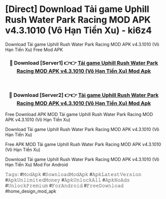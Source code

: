 # [Direct] Download Tải game Uphill Rush Water Park Racing MOD APK v4.3.1010 (Vô Hạn Tiền Xu) - ki6z4
Download Tải game Uphill Rush Water Park Racing MOD APK v4.3.1010 (Vô Hạn Tiền Xu) Free Mod APK

<div align="center">
<h3>🔴 Download [Server1] 👉👉 <a href="https://apk-comot.site?title=Tải_game_Uphill_Rush_Water_Park_Racing_MOD_APK_v4.3.1010_(Vô_Hạn_Tiền_Xu)">Tải game Uphill Rush Water Park Racing MOD APK v4.3.1010 (Vô Hạn Tiền Xu) Mod Apk</a></h3><br>

<h3>🔴 Download [Server2] 👉👉 <a href="https://apk-comot.site?title=Tải_game_Uphill_Rush_Water_Park_Racing_MOD_APK_v4.3.1010_(Vô_Hạn_Tiền_Xu)">Tải game Uphill Rush Water Park Racing MOD APK v4.3.1010 (Vô Hạn Tiền Xu) Mod Apk</a></h3>
</div>


Free Download APK MOD Tải game Uphill Rush Water Park Racing MOD APK v4.3.1010 (Vô Hạn Tiền Xu)

Download Tải game Uphill Rush Water Park Racing MOD APK v4.3.1010 (Vô Hạn Tiền Xu) 

Free APK MOD Tải game Uphill Rush Water Park Racing MOD APK v4.3.1010 (Vô Hạn Tiền Xu) 

Download Tải game Uphill Rush Water Park Racing MOD APK v4.3.1010 (Vô Hạn Tiền Xu) Mod For Android

𝚃𝚊𝚐𝚜: #𝙼𝚘𝚍𝙰𝚙𝚔 #𝙳𝚘𝚠𝚗𝚕𝚘𝚊𝚍𝙼𝚘𝚍𝙰𝚙𝚔 #𝙰𝚙𝚔𝙻𝚊𝚝𝚎𝚜𝚝𝚅𝚎𝚛𝚜𝚒𝚘𝚗 #𝙰𝚙𝚔𝚄𝚗𝚕𝚒𝚖𝚒𝚝𝚎𝚍𝙼𝚘𝚗𝚎𝚢 #𝙰𝚙𝚔𝚄𝚗𝚕𝚘𝚌𝚔𝙰𝚕𝚕 #𝙰𝚙𝚔𝙽𝚘𝙰𝚍𝚜 #𝚄𝚗𝚕𝚘𝚌𝚔𝙿𝚛𝚎𝚖𝚒𝚞𝚖 #𝙵𝚘𝚛𝙰𝚗𝚍𝚛𝚘𝚒𝚍 #𝙵𝚛𝚎𝚎𝙳𝚘𝚠𝚗𝚕𝚘𝚊𝚍 #home_design_mod_apk